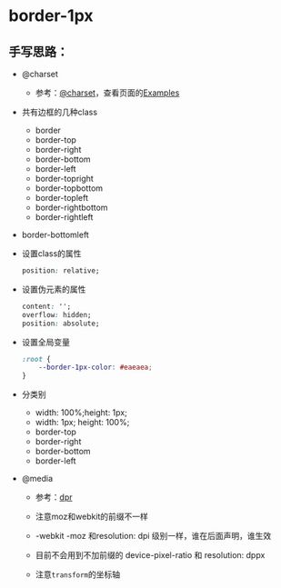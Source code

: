 # border-1px
## 手写思路：

- @charset
  
  - 参考：[@charset](https://developer.mozilla.org/en-US/docs/Web/CSS/@charset)，查看页面的[Examples](https://developer.mozilla.org/en-US/docs/Web/CSS/@charset#Examples)
  
- 共有边框的几种class
  
  - border
  - border-top
  - border-right
  - border-bottom
  - border-left
  - border-topright
  - border-topbottom
  - border-topleft
  - border-rightbottom
  - border-rightleft
- border-bottomleft
  
- 设置class的属性

  ```css
  position: relative;
  ```

- 设置伪元素的属性

  ```css
  content: '';
  overflow: hidden;
  position: absolute;
  ```

- 设置全局变量

  ```css
  :root {
      --border-1px-color: #eaeaea;
  }
  ```

- 分类别

  - width: 100%;height: 1px;
  - width: 1px; height: 100%;
  - border-top
  - border-right
  - border-bottom
  - border-left

- @media

  - 参考：[dpr](https://developer.mozilla.org/en-US/docs/Web/CSS/@media/-moz-device-pixel-ratio)
  - 注意moz和webkit的前缀不一样 

  - -webkit -moz 和resolution: dpi 级别一样，谁在后面声明，谁生效
  - 目前不会用到不加前缀的 device-pixel-ratio 和 resolution: dppx
  - 注意`transform`的坐标轴
